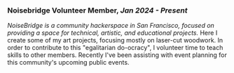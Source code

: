 ### Noisebridge Volunteer Member, *Jan 2024 - Present*
*NoiseBridge is a community hackerspace in San Francisco, focused on providing a space for technical, artistic, and educational projects.*
Here I create some of my art projects, focusing mostly on laser-cut woodwork. In order to contribute to this "egalitarian do-ocracy", I volunteer time to teach skills to other members. Recently I've been assisting with event planning for this community's upcoming public events.
